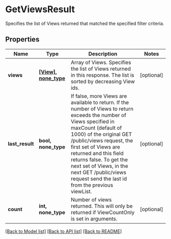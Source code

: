 # GetViewsResult

Specifies the list of Views returned that matched the specified filter criteria.

## Properties
Name | Type | Description | Notes
------------ | ------------- | ------------- | -------------
**views** | [**[View], none_type**](View.md) | Array of Views. Specifies the list of Views returned in this response. The list is sorted by decreasing View ids. | [optional] 
**last_result** | **bool, none_type** | If false, more Views are available to return. If the number of Views to return exceeds the number of Views specified in maxCount (default of 1000) of the original GET /public/views request, the first set of Views are returned and this field returns false. To get the next set of Views, in the next GET /public/views request send the last id from the previous viewList. | [optional] 
**count** | **int, none_type** | Number of views returned. This will only be returned if ViewCountOnly is set in arguments. | [optional] 

[[Back to Model list]](../README.md#documentation-for-models) [[Back to API list]](../README.md#documentation-for-api-endpoints) [[Back to README]](../README.md)


